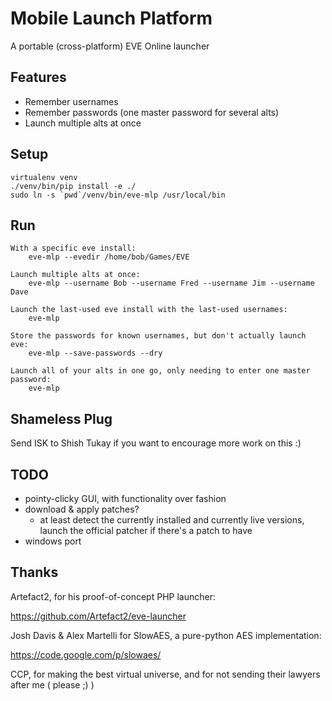 Mobile Launch Platform
======================

A portable (cross-platform) EVE Online launcher


Features
--------
- Remember usernames
- Remember passwords (one master password for several alts)
- Launch multiple alts at once


Setup
-----
```
virtualenv venv
./venv/bin/pip install -e ./
sudo ln -s `pwd`/venv/bin/eve-mlp /usr/local/bin
```

Run
---
```
With a specific eve install:
	eve-mlp --evedir /home/bob/Games/EVE

Launch multiple alts at once:
	eve-mlp --username Bob --username Fred --username Jim --username Dave

Launch the last-used eve install with the last-used usernames:
    eve-mlp

Store the passwords for known usernames, but don't actually launch eve:
    eve-mlp --save-passwords --dry

Launch all of your alts in one go, only needing to enter one master password:
    eve-mlp

```

Shameless Plug
--------------
Send ISK to Shish Tukay if you want to encourage more work on this :)


TODO
----
- pointy-clicky GUI, with functionality over fashion
- download & apply patches?
  - at least detect the currently installed and currently live versions, launch the official patcher if there's a patch to have
- windows port


Thanks
------
Artefact2, for his proof-of-concept PHP launcher:

https://github.com/Artefact2/eve-launcher

Josh Davis & Alex Martelli for SlowAES, a pure-python AES implementation:

https://code.google.com/p/slowaes/

CCP, for making the best virtual universe, and for not sending their lawyers after me ( please ;) )
